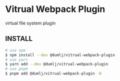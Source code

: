 <!-- This file is dynamically generated. please edit in __readme__ -->

# Vitrual Webpack Plugin

virtual file system plugin

## INSTALL

```bash
# use npm
$ npm install --dev @dumlj/vitrual-webpack-plugin
# use yarn
$ yarn add --dev @dumlj/vitrual-webpack-plugin
# use pnpm
$ pnpm add @dumlj/vitrual-webpack-plugin -D
```
